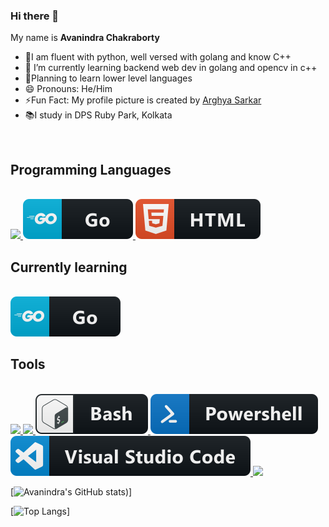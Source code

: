 ### Hi there 👋
My name is **Avanindra Chakraborty**
- 📗I am fluent with python, well versed with golang and know C++ 
- 🌱 I’m currently learning backend web dev in golang and opencv in c++
- 🤔Planning to learn lower level languages 
- 😄 Pronouns: He/Him 
- ⚡Fun Fact: My profile picture is created by [Arghya Sarkar](https://github.com/arghyagod-coder)
- 📚I study in DPS Ruby Park, Kolkata 
<br>

## Programming Languages

<br>

<a href="#">
    <img src="https://raw.githubusercontent.com/fenix-hub/ColoredBadges/master/svg/dev/languages/python.svg">
</a> 

<a href="#">
    <img src="https://raw.githubusercontent.com/MikeCodesDotNET/ColoredBadges/master/svg/dev/languages/go.svg">
</a> 

<a href="#">
    <img src="https://raw.githubusercontent.com/MikeCodesDotNET/ColoredBadges/master/svg/dev/languages/html.svg">
</a> 
<br>

## Currently learning

<br>
 <a href="#">
    <img src="https://raw.githubusercontent.com/MikeCodesDotNET/ColoredBadges/master/svg/dev/languages/go.svg">
</a>
<br>

## Tools

<br>
<a href="#">
    <img src="https://raw.githubusercontent.com/klaasnicolaas/ColoredBadges/new-badges/svg/dev/tools/git.svg">
</a> 
<a href="#">
    <img src="https://raw.githubusercontent.com/klaasnicolaas/ColoredBadges/new-badges/svg/dev/services/github.svg">
</a> 
<a href="#">
    <img src="https://raw.githubusercontent.com/MikeCodesDotNET/ColoredBadges/master/svg/dev/tools/bash.svg">
</a> 
<a href="#">
    <img src="https://raw.githubusercontent.com/MikeCodesDotNET/ColoredBadges/master/svg/dev/tools/powershell.svg">
</a> 
<a href="#">
    <img src="https://raw.githubusercontent.com/MikeCodesDotNET/ColoredBadges/master/svg/dev/tools/visualstudio_code.svg">
</a> 
 
<a href="#">
    <img src="https://raw.githubusercontent.com/klaasnicolaas/ColoredBadges/new-badges/svg/devices/pc.svg">
</a> 

 
[![Avanindra's GitHub stats](https://github-readme-stats.vercel.app/api?username=AvanindraC&theme=radical))]


[![Top Langs](https://github-readme-stats.vercel.app/api/top-langs/?username=AvanindraC&theme=radical)]




